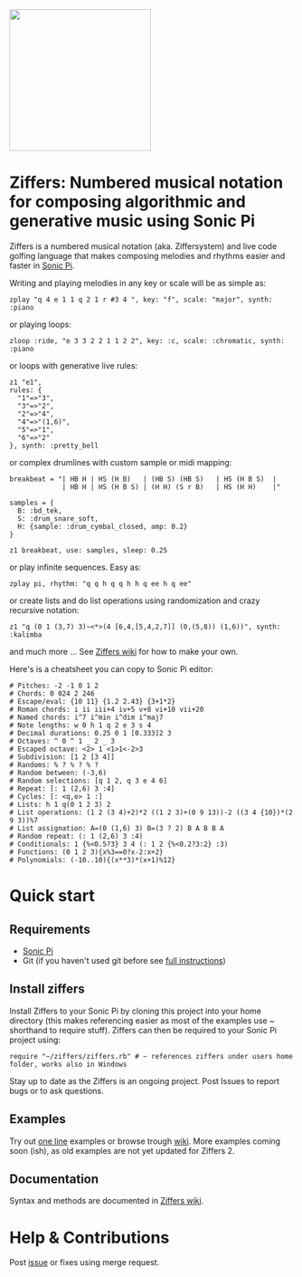 <img src="https://github.com/amiika/ziffers/raw/ziffers2/ziffers.png" width=250, border=0, padding=0>

# Ziffers: Numbered musical notation for composing algorithmic and generative music using Sonic Pi
Ziffers is a numbered musical notation (aka. Ziffersystem) and live code golfing language that makes composing melodies and rhythms easier and faster in [Sonic Pi](https://sonic-pi.net/).

Writing and playing melodies in any key or scale will be as simple as:
```
zplay "q 4 e 1 1 q 2 1 r #3 4 ", key: "f", scale: "major", synth: :piano
```
or playing loops:
```
zloop :ride, "e 3 3 2 2 1 1 2 2", key: :c, scale: :chromatic, synth: :piano
```
or loops with generative live rules:
```
z1 "e1",
rules: {
  "1"=>"3",
  "3"=>"2",
  "2"=>"4",
  "4"=>"(1,6)",
  "5"=>"1",
  "6"=>"2"
}, synth: :pretty_bell
```
or complex drumlines with custom sample or midi mapping:
```
breakbeat = "| HB H | HS (H B)   | (HB S) (HB S)   | HS (H B S)  |
             | HB H | HS (H B S) | (H H) (S r B)   | HS (H H)    |"

samples = {
  B: :bd_tek,
  S: :drum_snare_soft,
  H: {sample: :drum_cymbal_closed, amp: 0.2}
}

z1 breakbeat, use: samples, sleep: 0.25
```
or play infinite sequences. Easy as:
```
zplay pi, rhythm: "q q h q q h h q ee h q ee"
```
or create lists and do list operations using randomization and crazy recursive notation:
```
z1 "q (0 1 (3,7) 3)~<*>(4 [6,4,[5,4,2,7]] (0,(5,8)) (1,6))", synth: :kalimba
```
and much more ... See [Ziffers wiki](https://github.com/amiika/ziffers/wiki) for how to make your own.

Here's is a cheatsheet you can copy to Sonic Pi editor:
```
# Pitches: -2 -1 0 1 2
# Chords: 0 024 2 246
# Escape/eval: {10 11} {1.2 2.43} {3+1*2}
# Roman chords: i ii iii+4 iv+5 v+8 vi+10 vii+20
# Named chords: i^7 i^min i^dim i^maj7
# Note lengths: w 0 h 1 q 2 e 3 s 4
# Decimal durations: 0.25 0 1 [0.333]2 3
# Octaves: ^ 0 ^ 1 _ 2 _ 3
# Escaped octave: <2> 1 <1>1<-2>3
# Subdivision: [1 2 [3 4]]
# Randoms: % ? % ? % ?
# Random between: (-3,6)
# Random selections: [q 1 2, q 3 e 4 6]
# Repeat: [: 1 (2,6) 3 :4]
# Cycles: [: <q,e> 1 :]
# Lists: h 1 q(0 1 2 3) 2
# List operations: (1 2 (3 4)+2)*2 ((1 2 3)+(0 9 13))-2 ((3 4 {10})*(2 9 3))%7
# List assignation: A=(0 (1,6) 3) B=(3 ? 2) B A B B A
# Random repeat: (: 1 (2,6) 3 :4)
# Conditionals: 1 {%<0.5?3} 3 4 (: 1 2 {%<0.2?3:2} :3)
# Functions: (0 1 2 3){x%3==0?x-2:x+2}
# Polynomials: (-10..10){(x**3)*(x+1)%12}
```

# Quick start

## Requirements

- [Sonic Pi](https://sonic-pi.net/)
- Git (if you haven't used git before see [full instructions](https://github.com/amiika/ziffers/wiki/Install))

## Install ziffers

Install Ziffers to your Sonic Pi by cloning this project into your home directory (this makes referencing easier as most of the examples use ~ shorthand to require stuff). Ziffers can then be required to your Sonic Pi project using:

```
require "~/ziffers/ziffers.rb" # ~ references ziffers under users home folder, works also in Windows
```

Stay up to date as the Ziffers is an ongoing project. Post Issues to report bugs or to ask questions.

## Examples

Try out [one line](https://github.com/amiika/ziffers/blob/master/test/play_tests.rb) examples or browse trough [wiki](https://github.com/amiika/ziffers/wiki). More examples coming soon (ish), as old examples are not yet updated for Ziffers 2.

## Documentation

Syntax and methods are documented in [Ziffers wiki](https://github.com/amiika/ziffers/wiki).

# Help & Contributions

Post [issue](https://github.com/amiika/ziffers/issues) or fixes using merge request.
